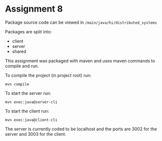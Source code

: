# Assignment 8

Package source code can be viewed in `/main/java/hi/distributed_systems`

Packages are split into:

* client
* server
* shared


This assignment was packaged with maven and uses maven commands to compile and run.

To compile the project (in project root) run:
```
mvn compile
```

To start the server run: 
```
mvn exec:java@server-cli
```

To start the client run: 
```
mvn exec:java@client-cli
```

The server is currently coded to be localhost and the ports are 3002 for the server and 3003 for the client.